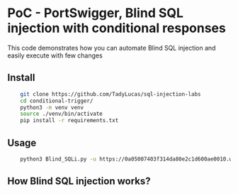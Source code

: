 # PoC - PortSwigger, Blind SQL injection with conditional responses

This code demonstrates how you can automate Blind SQL injection and easily execute with few changes

## Install

```bash
    git clone https://github.com/TadyLucas/sql-injection-labs
    cd conditional-trigger/
    python3 -m venv venv
    source ./venv/bin/activate
    pip install -r requirements.txt
```

## Usage

```bash
    python3 Blind_SQLi.py -u https://0a05007403f314da80e2c1d600ae0010.web-security-academy.net/
```

## How Blind SQL injection works?
